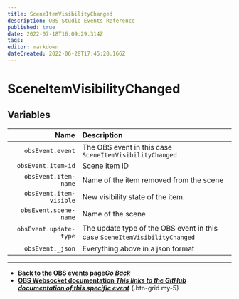 ```yaml
---
title: SceneItemVisibilityChanged
description: OBS Studio Events Reference
published: true
date: 2022-07-18T16:09:29.314Z
tags: 
editor: markdown
dateCreated: 2022-06-28T17:45:20.166Z
---
```


# SceneItemVisibilityChanged

## Variables

Name | Description
----:|:------------
`obsEvent.event` | The OBS event in this case `SceneItemVisibilityChanged`
`obsEvent.item-id` | Scene item ID
`obsEvent.item-name` | Name of the item removed from the scene
`obsEvent.item-visible` | New visibility state of the item.
`obsEvent.scene-name` | Name of the scene
`obsEvent.update-type` | The update type of the OBS event in this case `SceneItemVisibilityChanged`
`obsEvent._json` | Everything above in a json format

---

- [<i class="mdi mdi-chevron-left"></i>**Back to the OBS events page*Go Back***](/en/Broadcasters/OBS/Archive/Events)
- [<i class="mdi mdi-github"></i> **OBS Websocket documentation *This links to the GitHub documentation of this specific event***](https://github.com/obsproject/obs-websocket/blob/4.x-current/docs/generated/protocol.md#sceneitemvisibilitychanged)
{.btn-grid my-5}
